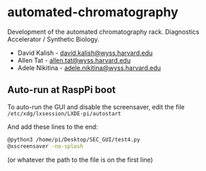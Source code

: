 # automated-chromatography
Development of the automated chromatography rack.  Diagnostics Accelerator / Synthetic Biology.

- David Kalish - david.kalish@wyss.harvard.edu
- Allen Tat - allen.tat@wyss.harvard.edu
- Adele Nikitina - adele.nikitina@wyss.harvard.edu

## Auto-run at RaspPi boot
To auto-run the GUI and disable the screensaver, edit the file `/etc/xdg/lxsession/LXDE-pi/autostart`

And add these lines to the end: 

```sh
@python3 /home/pi/Desktop/SEC_GUI/test4.py
@xscreensaver -no-splash
```

(or whatever the path to the file is on the first line)

